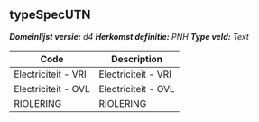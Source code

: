 ## typeSpecUTN

*__Domeinlijst versie:__ d4*
*__Herkomst definitie:__ PNH*
*__Type veld:__ Text*

|__Code__ |__Description__	|
|	---	|	---	|
| Electriciteit - VRI | Electriciteit - VRI |
| Electriciteit - OVL | Electriciteit - OVL |
| RIOLERING | RIOLERING |
